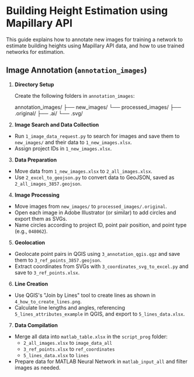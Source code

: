 # Building Height Estimation using Mapillary API

This guide explains how to annotate new images for training a network to estimate building heights using Mapillary API data, and how to use trained networks for estimation.

## Image Annotation (`annotation_images`)

1. **Directory Setup**

   Create the following folders in `annotation_images`:
	
 	annotation_images/
		├── new_images/
		└── processed_images/
    			├── .original/
    			├── .ai/
    			└── .svg/


2. **Image Search and Data Collection**

- Run `1_image_data_request.py` to search for images and save them to `new_images/` and their data to `1_new_images.xlsx`.
- Assign project IDs in `1_new_images.xlsx`.

3. **Data Preparation**

- Move data from `1_new_images.xlsx` to `2_all_images.xlsx`.
- Use `2_excel_to_geojson.py` to convert data to GeoJSON, saved as `2_all_images_3857.geojson`.

4. **Image Processing**

- Move images from `new_images/` to `processed_images/.original`.
- Open each image in Adobe Illustrator (or similar) to add circles and export them as SVGs.
- Name circles according to project ID, point pair position, and point type (e.g., `048062`).

5. **Geolocation**

- Geolocate point pairs in QGIS using `3_annotation_qgis.qgz` and save them to `3_ref_points_3857.geojson`.
- Extract coordinates from SVGs with `3_coordinates_svg_to_excel.py` and save to `3_ref_points.xlsx`.

6. **Line Creation**

- Use QGIS's "Join by Lines" tool to create lines as shown in `4_how_to_create_lines.png`.
- Calculate line lengths and angles, referencing `5_lines_attributes_example` in QGIS, and export to `5_lines_data.xlsx`.

7. **Data Compilation**

- Merge all data into `matlab_table.xlsx` in the `script_prog` folder:
  - `2_all_images.xlsx` to `image_data_all`
  - `3_ref_points.xlsx` to `ref_coordinates`
  - `5_lines_data.xlsx` to `lines`
- Prepare data for MATLAB Neural Network in `matlab_input_all` and filter images as needed.

